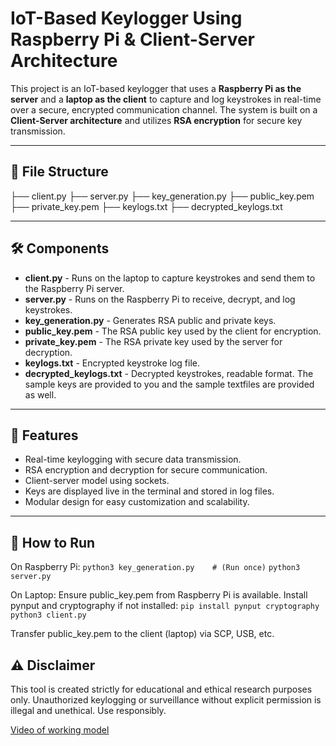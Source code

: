 # IoT-Based Keylogger Using Raspberry Pi & Client-Server Architecture

This project is an IoT-based keylogger that uses a **Raspberry Pi as the server** and a **laptop as the client** to capture and log keystrokes in real-time over a secure, encrypted communication channel. The system is built on a **Client-Server architecture** and utilizes **RSA encryption** for secure key transmission.

---
## 🔐 File Structure
├── client.py
├── server.py
├── key_generation.py
├── public_key.pem
├── private_key.pem
├── keylogs.txt
├── decrypted_keylogs.txt

---

## 🛠️ Components

- **client.py** - Runs on the laptop to capture keystrokes and send them to the Raspberry Pi server.
- **server.py** - Runs on the Raspberry Pi to receive, decrypt, and log keystrokes.
- **key_generation.py** - Generates RSA public and private keys.
- **public_key.pem** - The RSA public key used by the client for encryption.
- **private_key.pem** - The RSA private key used by the server for decryption.
- **keylogs.txt** - Encrypted keystroke log file.
- **decrypted_keylogs.txt** - Decrypted keystrokes, readable format.
The sample keys are provided to you and the sample textfiles are provided as well.
---

## 🔐 Features

- Real-time keylogging with secure data transmission.
- RSA encryption and decryption for secure communication.
- Client-server model using sockets.
- Keys are displayed live in the terminal and stored in log files.
- Modular design for easy customization and scalability.

---

## 🚀 How to Run
On Raspberry Pi:
`python3 key_generation.py    # (Run once)`
`python3 server.py`

On Laptop:
Ensure public_key.pem from Raspberry Pi is available.
Install pynput and cryptography if not installed:
`pip install pynput cryptography`
`python3 client.py`

Transfer public_key.pem to the client (laptop) via SCP, USB, etc.

## ⚠️ Disclaimer
This tool is created strictly for educational and ethical research purposes only. Unauthorized keylogging or surveillance without explicit permission is illegal and unethical. Use responsibly.

[Video of working model](https://drive.google.com/file/d/1SvaFqat4ApiX03u0O4HUiX92ge7rPDVk/view?usp=drive_link "Video of working model")
